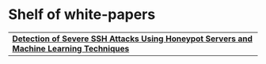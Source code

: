 # Shelf of white-papers

<table>
  <tr>
    <td>
      <a href='https://www.researchgate.net/publication/315963514_Detection_of_Severe_SSH_Attacks_Using_Honeypot_Servers_and_Machine_Learning_Techniques'>
        <b> Detection of Severe SSH Attacks Using Honeypot Servers and Machine Learning Techniques </b>
      </a>
    </td>
  </tr>
</table>
